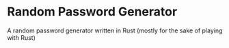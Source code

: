 # Random Password Generator

A random password generator written in Rust (mostly for the sake of playing with Rust)